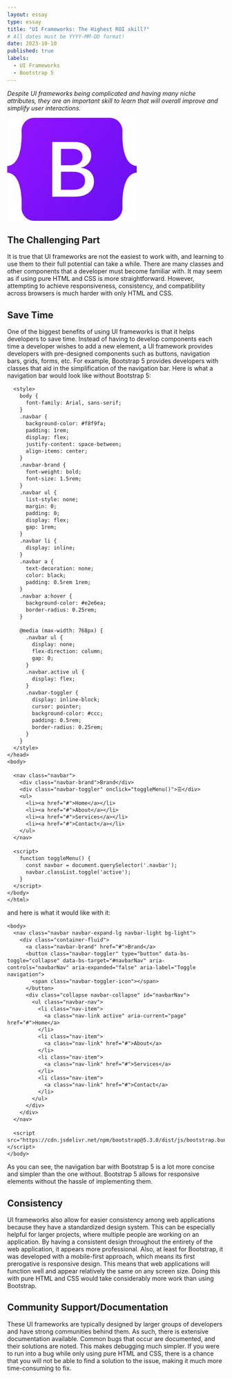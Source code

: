 ```yaml
---
layout: essay
type: essay
title: "UI Frameworks: The Highest ROI skill?"
# All dates must be YYYY-MM-DD format!
date: 2023-10-10
published: true
labels:
  - UI Frameworks
  - Bootstrap 5
---
```


*Despite UI frameworks being complicated and having many niche attributes, they are an important skill to learn that will overall improve and simplify user interactions.*

<img width="300px" class="rounced float-start pe-4" src="/img/bootstrap5.jpg">

## The Challenging Part
It is true that UI frameworks are not the easiest to work with, and learning to use them to their full potential can take a while. There are many classes and other components that a developer must become familiar with. It may seem as if using pure HTML and CSS is more straightforward. However, attempting to achieve responsiveness, consistency, and compatibility across browsers is much harder with only HTML and CSS.

## Save Time
One of the biggest benefits of using UI frameworks is that it helps developers to save time. Instead of having to develop components each time a developer wishes to add a new element, a UI framework provides developers with pre-designed components such as buttons, navigation bars, grids, forms, etc. For example, Bootstrap 5 provides developers with classes that aid in the simplification of the navigation bar. Here is what a navigation bar would look like without Bootstrap 5:
~~~
  <style>
    body {
      font-family: Arial, sans-serif;
    }
    .navbar {
      background-color: #f8f9fa;
      padding: 1rem;
      display: flex;
      justify-content: space-between;
      align-items: center;
    }
    .navbar-brand {
      font-weight: bold;
      font-size: 1.5rem;
    }
    .navbar ul {
      list-style: none;
      margin: 0;
      padding: 0;
      display: flex;
      gap: 1rem;
    }
    .navbar li {
      display: inline;
    }
    .navbar a {
      text-decoration: none;
      color: black;
      padding: 0.5rem 1rem;
    }
    .navbar a:hover {
      background-color: #e2e6ea;
      border-radius: 0.25rem;
    }

    @media (max-width: 768px) {
      .navbar ul {
        display: none;
        flex-direction: column;
        gap: 0;
      }
      .navbar.active ul {
        display: flex;
      }
      .navbar-toggler {
        display: inline-block;
        cursor: pointer;
        background-color: #ccc;
        padding: 0.5rem;
        border-radius: 0.25rem;
      }
    }
  </style>
</head>
<body>

  <nav class="navbar">
    <div class="navbar-brand">Brand</div>
    <div class="navbar-toggler" onclick="toggleMenu()">☰</div>
    <ul>
      <li><a href="#">Home</a></li>
      <li><a href="#">About</a></li>
      <li><a href="#">Services</a></li>
      <li><a href="#">Contact</a></li>
    </ul>
  </nav>

  <script>
    function toggleMenu() {
      const navbar = document.querySelector('.navbar');
      navbar.classList.toggle('active');
    }
  </script>
</body>
</html>
~~~
and here is what it would like with it:
~~~
<body>
  <nav class="navbar navbar-expand-lg navbar-light bg-light">
    <div class="container-fluid">
      <a class="navbar-brand" href="#">Brand</a>
      <button class="navbar-toggler" type="button" data-bs-toggle="collapse" data-bs-target="#navbarNav" aria-controls="navbarNav" aria-expanded="false" aria-label="Toggle navigation">
        <span class="navbar-toggler-icon"></span>
      </button>
      <div class="collapse navbar-collapse" id="navbarNav">
        <ul class="navbar-nav">
          <li class="nav-item">
            <a class="nav-link active" aria-current="page" href="#">Home</a>
          </li>
          <li class="nav-item">
            <a class="nav-link" href="#">About</a>
          </li>
          <li class="nav-item">
            <a class="nav-link" href="#">Services</a>
          </li>
          <li class="nav-item">
            <a class="nav-link" href="#">Contact</a>
          </li>
        </ul>
      </div>
    </div>
  </nav>

  <script src="https://cdn.jsdelivr.net/npm/bootstrap@5.3.0/dist/js/bootstrap.bundle.min.js"></script>
</body>
~~~
As you can see, the navigation bar with Bootstrap 5 is a lot more concise and simpler than the one without. Bootstrap 5 allows for responsive elements without the hassle of implementing them.

## Consistency
UI frameworks also allow for easier consistency among web applications because they have a standardized design system. This can be especially helpful for larger projects, where multiple people are working on an application. By having a consistent design throughout the entirety of the web application, it appears more professional. Also, at least for Bootstrap, it was developed with a mobile-first approach, which means its first prerogative is responsive design. This means that web applications will function well and appear relatively the same on any screen size. Doing this with pure HTML and CSS would take considerably more work than using Bootstrap.

## Community Support/Documentation
These UI frameworks are typically designed by larger groups of developers and have strong communities behind them. As such, there is extensive documentation available. Common bugs that occur are documented, and their solutions are noted. This makes debugging much simpler. If you were to run into a bug while only using pure HTML and CSS, there is a chance that you will not be able to find a solution to the issue, making it much more time-consuming to fix.



